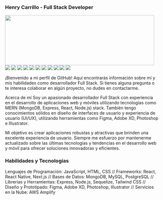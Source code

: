 
### Henry Carrillo - Full Stack Developer



<p>
  <img align="left" width="490" height="165" src="https://github-readme-stats.vercel.app/api?username=MrStanDu33&show_icons=true&hide_border=false&line_height=20&title_color=f69673&icon_color=1b93c9&show_owner=true"/>
  <p>
    <img src="http://views.whatilearened.today/views/github/MrStanDu33/views.svg"/>
    <a href="https://daniels-roth-stan.fr/"><img src="https://img.shields.io/website?label=Website%20status%20%3A&url=https%3A%2F%2Fdaniels-roth-stan.fr%2F"/></a>
    <a href="https://github.com/MrStanDu33/"><img src="https://img.shields.io/github/followers/MrStanDu33?color=%234CC61E&label=GitHub%20Followers%20%3A"/></a>
    <a href="https://github.com/MrStanDu33?tab=repositories"><img src="https://badges.frapsoft.com/os/v2/open-source.svg?v=103"/></a>
    <a href="https://github.com/Naereen/badges"><img src="https://img.shields.io/badge/badges-awesome-green.svg"/></a>
    <a href="mailto:contact@daniels-roth-stan.fr?subject=[GitHub]%20🔥%20Prise%20de%20contact&body=Bonjour%20Stan%2C%0A%0AJe%20viens%20vers%20toi%20aujourd%27hui%20apr%C3%A8s%20avoir%20vu%20ton%20profil%20GitHub%20pour%20..."><img src="https://img.shields.io/badge/Ask%20me-anything-1abc9c.svg"/></a>
    <a href="https://twitch.tv/mrstandu33"><img src="https://img.shields.io/twitch/status/MrStanDu33?label=Status%20Twitch%20%3A"/></a>
    <img src="https://img.shields.io/discord/595235640044552223?label=Discord%20Tech%20%3A"/>
    <img src="https://img.shields.io/badge/Front End-Vue.js-42b883"/>
    <img src="https://img.shields.io/badge/Back End-Laravel-f55247"/>
    <img src="https://img.shields.io/badge/Os-Debian-a80030"/>
  </p>
</p>



¡Bienvenido a mi perfil de GitHub! Aquí encontrarás información sobre mí y mis habilidades como desarrollador Full Stack. Si tienes alguna pregunta o te interesa colaborar en algún proyecto, no dudes en contactarme.

Acerca de mí
Soy un apasionado desarrollador Full Stack con experiencia en el desarrollo de aplicaciones web y móviles utilizando tecnologías como MERN (MongoDB, Express, React, Node.js) stack. También tengo conocimientos sólidos en diseño de interfaces de usuario y experiencia de usuario (UI/UX), utilizando herramientas como Figma, Adobe XD, Photoshop e Illustrator.

Mi objetivo es crear aplicaciones robustas y atractivas que brinden una excelente experiencia de usuario. Siempre me esfuerzo por mantenerme actualizado sobre las últimas tecnologías y tendencias en el desarrollo web y móvil para ofrecer soluciones innovadoras y eficientes.

 ### Habilidades y Tecnologías
Lenguajes de Programación: JavaScript, HTML, CSS //
Frameworks: React, React Native, Next.js //
Bases de Datos: MongoDB, MySQL, PostgreSQL //
Librerías y Herramientas: Express, Node.js, Sequelize, Tailwind CSS //
Diseño y Prototipado: Figma, Adobe XD, Photoshop, Illustrator //
Servicios en la Nube: AWS Amplify 
<!--
**ZeroSwordDev/ZeroSwordDev** is a ✨ _special_ ✨ repository because its `README.md` (this file) appears on your GitHub profile.

Here are some ideas to get you started:

- 🔭 I’m currently working on ...
- 🌱 I’m currently learning ...
- 👯 I’m looking to collaborate on ...
- 🤔 I’m looking for help with ...
- 💬 Ask me about ...
- 📫 How to reach me: ...
- 😄 Pronouns: ...
- ⚡ Fun fact: ...
-->
